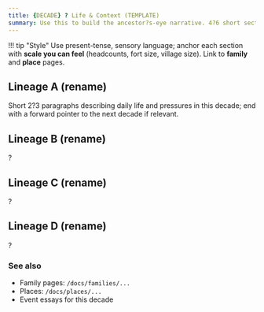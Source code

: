 ```yaml
---
title: {DECADE} ? Life & Context (TEMPLATE)
summary: Use this to build the ancestor?s-eye narrative. 4?6 short sections, one per lineage or region.
---
```


!!! tip "Style"
    Use present-tense, sensory language; anchor each section with **scale you can feel** (headcounts, fort size, village size). Link to **family** and **place** pages.

## Lineage A (rename)
Short 2?3 paragraphs describing daily life and pressures in this decade; end with a forward pointer to the next decade if relevant.

## Lineage B (rename)
?

## Lineage C (rename)
?

## Lineage D (rename)
?

### See also
- Family pages: `/docs/families/...`
- Places: `/docs/places/...`
- Event essays for this decade